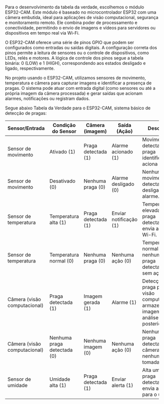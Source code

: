 Para o desenvolvimento da tabela da verdade, escolhemos o módulo ESP32-CAM. Este módulo é baseado no microcontrolador ESP32 com uma câmera embutida, ideal para aplicações de visão computacional, segurança e monitoramento remoto. Ele combina poder de processamento e conectividade, permitindo o envio de imagens e vídeos para servidores ou dispositivos em tempo real via Wi-Fi.

O ESP32-CAM oferece uma série de pinos GPIO que podem ser configurados como entradas ou saídas digitais. A configuração correta dos pinos permite a leitura de sensores ou o controle de dispositivos, como LEDs, relés e motores. A lógica de controle dos pinos segue a tabela binária: 0 (LOW) e 1 (HIGH), correspondendo aos estados desligado e ligado, respectivamente.

No projeto usando o ESP32-CAM, utilizamos sensores de movimento, temperatura e câmera para capturar imagens e identificar a presença de pragas. O sistema pode atuar com entrada digital (como sensores ou até a própria imagem da câmera processada) e gerar saídas que acionam alarmes, notificações ou registram dados.

Segue abaixo Tabela da Verdade para o ESP32-CAM, sistema básico de detecção de pragas:


| Sensor/Entrada         | Condição do Sensor | Câmera (imagem)              | Saída (Ação)    | Descrição   |
|------------------------|------------------|--------------------------------|-----------------|-------------|
| Sensor de movimento    | Ativado (1)      | Praga detectada (1)            | Alarme acionado (1) | Movimento detectado e praga identificada, aciona alarme. |
| Sensor de movimento    | Desativado (0)   | Nenhuma praga (0)              | Alarme desligado (0) | Nenhum movimento detectado, desliga o alarme. |
| Sensor de temperatura  | Temperatura alta (1) | Praga detectada (1)        | Enviar notificação (1) | Temperatura elevada e praga detectada, envia alerta via Wi-Fi.
| Sensor de temperatura  | Temperatura normal (0) | Nenhuma praga (0)        | Nenhuma ação (0) | Temperatura normal e nenhuma praga detectada, sem ação. |
| Câmera (visão computacional) | Praga detectada (1) | Imagem gerada (1)     | Alarme (1) | Detecção de praga por visão computacional, armazena imagem para análise posterior. |
| Câmera (visão computacional) | Nenhuma praga detectada (0) | Nenhuma imagem (0) | Nenhuma ação (0) | Nenhuma praga detectada pela câmera, nenhuma ação tomada. |
| Sensor de umidade      | Umidade alta (1) | Praga detectada (1)            | Enviar alerta (1) | Alta umidade e praga detectada, envia alerta para o usuário. |

